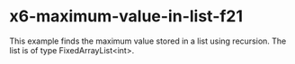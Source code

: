 # x6-maximum-value-in-list-f21
This example finds the maximum value stored in a list using recursion.  The list is of type FixedArrayList&lt;int>.
